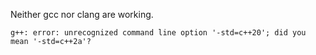 Neither gcc nor clang are working.

```
g++: error: unrecognized command line option '-std=c++20'; did you mean '-std=c++2a'?
```
